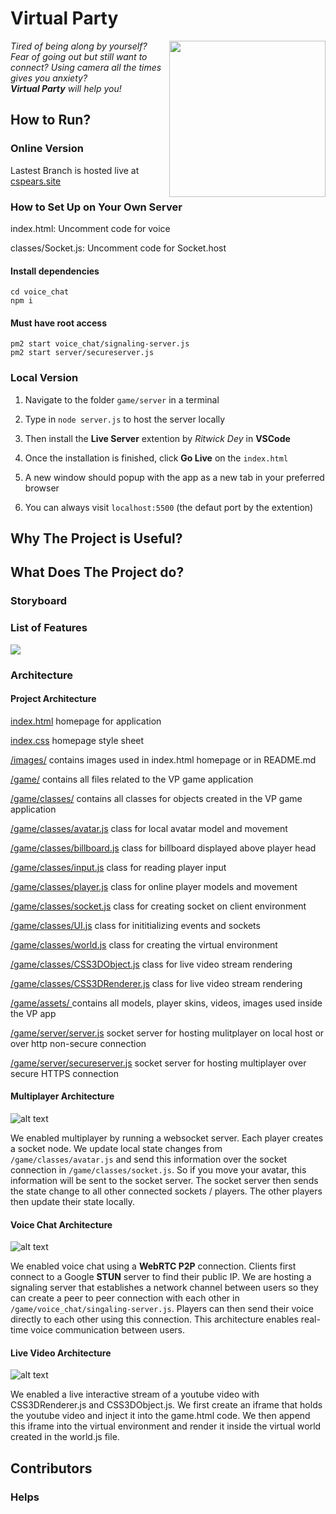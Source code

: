 # Virtual Party
<img src="images/readme/virtual_party_logo.png" width="250" height="250" align="right">

*Tired of being along by yourself? Fear of going out but still want to connect? Using camera all the times gives you anxiety?*  
***Virtual Party*** *will help you!*

## How to Run?
### Online Version
Lastest Branch is hosted live at [cspears.site](https://cspears.site/)
### How to Set Up on Your Own Server
index.html: Uncomment code for voice

classes/Socket.js: Uncomment code for Socket.host 

#### Install dependencies
```
cd voice_chat
npm i
```
#### Must have root access
```
pm2 start voice_chat/signaling-server.js 
pm2 start server/secureserver.js
```
### Local Version
1. Navigate to the folder `game/server` in a terminal  

2. Type in `node server.js` to host the server locally  
3. Then install the **Live Server** extention by *Ritwick Dey* in **VSCode**  
4. Once the installation is finished, click **Go Live** on the `index.html`  
5. A new window should popup with the app as a new tab in your preferred browser  
6. You can always visit `localhost:5500` (the defaut port by the extention)  

## Why The Project is Useful?


## What Does The Project do?
### Storyboard


### List of Features

<img src="images/readme/features.PNG">


### Architecture
#### Project Architecture
[index.html](index.html)                                            homepage for application

[index.css](index.css)                                              homepage style sheet


[/images/](/images/)                                                contains images used in index.html homepage or in README.md

[/game/](/game/)                                                    contains all files related to the VP game application 

[/game/classes/]([/game/classes/])                                  contains all classes for objects created in the VP game application

[/game/classes/avatar.js](/game/classes/avatar.js)                  class for local avatar model and movement

[/game/classes/billboard.js](/game/classes/billboard.js)            class for billboard displayed above player head

[/game/classes/input.js](/game/classes/input.js)                    class for reading player input

[/game/classes/player.js](/game/classes/player.js)                  class for online player models and movement

[/game/classes/socket.js](/game/classes/socket.js)                  class for creating socket on client environment

[/game/classes/UI.js](/game/classes/UI.js)                          class for inititializing events and sockets

[/game/classes/world.js](/game/classes/world.js)                    class for creating the virtual environment

[/game/classes/CSS3DObject.js](/game/CSS/CSS3DObject.js)            class for live video stream rendering

[/game/classes/CSS3DRenderer.js](/game/CSS/CSS3DRenderer.js)            class for live video stream rendering

[/game/assets/ ](/game/assets/)                                     contains all models, player skins, videos, images used inside the VP app

[/game/server/server.js](/game/server/server.js)                    socket server for hosting mulitplayer on local host or over http non-secure connection

[/game/server/secureserver.js](/game/server/secureserver.js)        socket server for hosting multiplayer over secure HTTPS connection



#### Multiplayer Architecture 
![alt text](images/readme/multiplayer_architecture.PNG)

We enabled multiplayer by running a websocket server. Each player creates a socket node. We update local state changes 
from `/game/classes/avatar.js` and send this information over the socket connection in `/game/classes/socket.js`. 
So if you move your avatar, this information will be sent to the socket server. The socket server then sends the state
change to all other connected sockets / players. The other players then update their state locally.

#### Voice Chat Architecture
![alt text](images/readme/voicechat_architecture.PNG)

We enabled voice chat using a **WebRTC P2P** connection. Clients first connect to a Google **STUN** server to find
their public IP. We are hosting a signaling server that establishes a network channel between users so they
can create a peer to peer connection with each other in `/game/voice_chat/singaling-server.js`. Players can then 
send their voice directly to each other using this connection. This architecture enables real-time voice 
communication between users.

#### Live Video Architecture 
![alt text](images/readme/livevideo_architecture.PNG)

We enabled a live interactive stream of a youtube video with CSS3DRenderer.js and CSS3DObject.js. We first create an
iframe that holds the youtube video and inject it into the game.html code. We then append this iframe into the virtual 
environment and render it inside the virtual world created in the world.js file. 


## Contributors


### Helps
